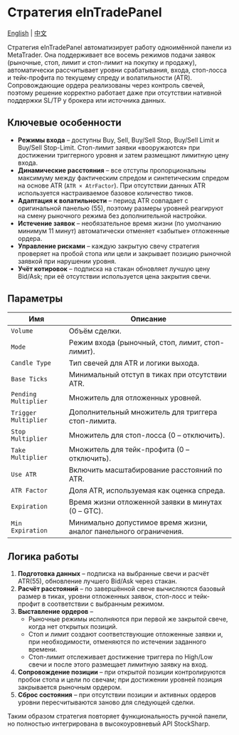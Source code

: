 # Стратегия eInTradePanel
[English](README.md) | [中文](README_cn.md)

Стратегия eInTradePanel автоматизирует работу одноимённой панели из MetaTrader. Она поддерживает все восемь режимов подачи заявок (рыночные, стоп, лимит и стоп-лимит на покупку и продажу), автоматически рассчитывает уровни срабатывания, входа, стоп-лосса и тейк-профита по текущему спреду и волатильности (ATR). Сопровождающие ордера реализованы через контроль свечей, поэтому решение корректно работает даже при отсутствии нативной поддержки SL/TP у брокера или источника данных.

## Ключевые особенности

- **Режимы входа** – доступны Buy, Sell, Buy/Sell Stop, Buy/Sell Limit и Buy/Sell Stop-Limit. Стоп-лимит заявки «вооружаются» при достижении триггерного уровня и затем размещают лимитную цену входа.
- **Динамические расстояния** – все отступы пропорциональны максимуму между фактическим спредом и синтетическим спредом на основе ATR (`ATR × AtrFactor`). При отсутствии данных ATR используется настраиваемое базовое количество тиков.
- **Адаптация к волатильности** – период ATR совпадает с оригинальной панелью (55), поэтому размеры уровней реагируют на смену рыночного режима без дополнительной настройки.
- **Истечение заявок** – необязательное время жизни (по умолчанию минимум 11 минут) автоматически отменяет «забытые» отложенные ордера.
- **Управление рисками** – каждую закрытую свечу стратегия проверяет на пробой стопа или цели и закрывает позицию рыночной заявкой при нарушении уровня.
- **Учёт котировок** – подписка на стакан обновляет лучшую цену Bid/Ask; при её отсутствии используется цена закрытия свечи.

## Параметры

| Имя | Описание |
| --- | --- |
| `Volume` | Объём сделки. |
| `Mode` | Режим входа (рыночный, стоп, лимит, стоп-лимит). |
| `Candle Type` | Тип свечей для ATR и логики выхода. |
| `Base Ticks` | Минимальный отступ в тиках при отсутствии ATR. |
| `Pending Multiplier` | Множитель для отложенных уровней. |
| `Trigger Multiplier` | Дополнительный множитель для триггера стоп-лимита. |
| `Stop Multiplier` | Множитель для стоп-лосса (0 – отключить). |
| `Take Multiplier` | Множитель для тейк-профита (0 – отключить). |
| `Use ATR` | Включить масштабирование расстояний по ATR. |
| `ATR Factor` | Доля ATR, используемая как оценка спреда. |
| `Expiration` | Время жизни отложенной заявки в минутах (0 – GTC). |
| `Min Expiration` | Минимально допустимое время жизни, аналог панельного ограничения. |

## Логика работы

1. **Подготовка данных** – подписка на выбранные свечи и расчёт ATR(55), обновление лучшего Bid/Ask через стакан.
2. **Расчёт расстояний** – по завершённой свече вычисляются базовый размер в тиках, уровни отложенных заявок, стоп-лосс и тейк-профит в соответствии с выбранным режимом.
3. **Выставление ордеров** –
   - Рыночные режимы исполняются при первой же закрытой свече, когда нет открытых позиций.
   - Стоп и лимит создают соответствующие отложенные заявки и, при необходимости, отменяются по истечении заданного времени.
   - Стоп-лимит отслеживает достижение триггера по High/Low свечи и после этого размещает лимитную заявку на вход.
4. **Сопровождение позиции** – при открытой позиции контролируются пробои стопа и цели по свечам; при достижении уровней позиция закрывается рыночным ордером.
5. **Сброс состояния** – при отсутствии позиции и активных ордеров уровни пересчитываются заново для следующей сделки.

Таким образом стратегия повторяет функциональность ручной панели, но полностью интегрирована в высокоуровневый API StockSharp.
